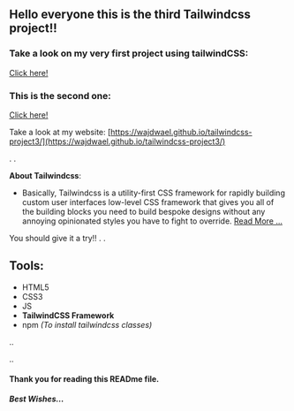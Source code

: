 ## Hello everyone this is the third **Tailwindcss** project!!

### Take a look on my very first project using tailwindCSS:

[Click here!](https://github.com/WajdWael/tailwindcss-project)

### This is the second one:

[Click here!](https://github.com/WajdWael/tailwindcss-project2)

Take a look at my website:
[https://wajdwael.github.io/tailwindcss-project3/](https://wajdwael.github.io/tailwindcss-project3/)

.
.

**About Tailwindcss**:

- Basically, Tailwindcss is a utility-first CSS framework for rapidly building custom user interfaces low-level CSS framework that gives you all of the building blocks you need to build bespoke designs without any annoying opinionated styles you have to fight to override. [Read More ...](https://www.geeksforgeeks.org/introduction-to-tailwind-css/)

You should give it a try!!
.
.

## Tools:

- HTML5
- CSS3
- JS
- **TailwindCSS Framework**
- npm _(To install tailwindcss classes)_

..

..

#### Thank you for reading this READme file.

**_Best Wishes..._**
